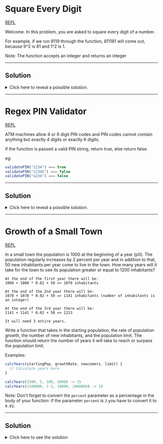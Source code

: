# Square Every Digit

[REPL](https://repl.it/@michaelpetty/SquareEveryDigit)

Welcome. In this problem, you are asked to square every digit of a number.

For example, if we run 9119 through the function, 811181 will come out, because 9^2 is 81 and 1^2 is 1.

Note: The function accepts an integer and returns an integer

<hr>

## Solution
<details>
<summary>Click here to reveal a possible solution.</summary>
<p>

```javascript
// SOLUTION 1
function squareEveryNumber(number) {
  // Convert number into an array of digits
  const digits = number.toString().split('');

  let result = '';
  // Loop through each digit
  digits.forEach((digit) => {
    // get the square of each digit
    const square = parseInt(digit) ** 2;
    // add square to end of string
    result += square.toString();
  });

  return result;
}

// SOLUTION 2
function squareEveryNumber(number) {
  // Convert number into an array of digits
  const digits = number.toString().split('');

  // Get an array of squares as strings
  const squares = digits.map((digit) => {
    const square = parseInt(digit) ** 2;
    return square.toString();
  });

  // Join all the square strings together
  return squares.join('');
}

// SOLUTION 3
function squareDigits(num){
    var string = num.toString();
    var results = [];
    for (var i = 0; i < string.length; i++){
        results[i] = string[i] * string[i];
    }
    return Number(results.join(''));
};


// SOLUTION 4
function squareDigits(num){
  return num.toString().split('').map(i => i * i).join('');
}
```
</p>
</details>

<hr>

# Regex PIN Validator

[REPL](https://repl.it/@michaelpetty/RegexPINValidator#index.js)

ATM machines allow 4 or 6 digit PIN codes and PIN codes cannot contain anything but exactly 4 digits or exactly 6 digits.

If the function is passed a valid PIN string, return true, else return false.

eg:
```javascript
validatePIN("1234") === true
validatePIN("12345") === false
validatePIN("a234") === false
```

<hr>

## Solution
<details>
<summary>Click here to reveal a possible solution.</summary>
<p>
  
  ```javascript
  // a solution, but nothing special 
  function validatePIN(pin) {
    //return true or false
    var n = pin.length;
    if( n != 4 && n != 6)
        return false;
    for (var i in pin)
        if (pin[i] > '9' || pin[i] < '0')
            return false;
    return true;
  }
  
  // good solution
  function validatePIN(pin) {

    var pinlen = pin.length;
    var isCorrectLength = (pinlen == 4 || pinlen == 6);
    var hasOnlyNumbers = pin.match(/^\d+$/);

    if(isCorrectLength && hasOnlyNumbers){
      return true;
    }

    return false;

  }
  
  // cleanest solution
  function validatePIN(pin) {
    return /^(\d{4}|\d{6})$/.test(pin)
  }
  ```
</p>
</details>

<hr>

# Growth of a Small Town

[REPL](https://repl.it/@michaelpetty/GrowthSmallTown#index.js)

In a small town the population is 1000 at the beginning of a year (p0). The population regularly increases by 2 percent per year and in addition to that, 50 new inhabitants per year come to live in the town. How many years will it take for the town to see its population greater or equal to 1200 inhabitants?

```
At the end of the first year there will be: 
1000 + 1000 * 0.02 + 50 => 1070 inhabitants

At the end of the 2nd year there will be: 
1070 + 1070 * 0.02 + 50 => 1141 inhabitants (number of inhabitants is an integer)

At the end of the 3rd year there will be:
1141 + 1141 * 0.02 + 50 => 1213

It will need 3 entire years.
```

Write a function that takes in the starting population, the rate of population growth, the number of new inhabitants, and the population limit. The function should return the number of years it will take to reach or surpass the population limit.

Examples:
```javascript
calcYears(startingPop, growthRate, newcomers, limit) {
  // Calculate years here
}

calcYears(1500, 5, 100, 5000) -> 15
calcYears(1500000, 2.5, 10000, 2000000) -> 10
```

Note: Don't forget to convert the `percent` parameter as a percentage in the body of your function: if the parameter `percent` is `2` you have to convert it to `0.02`.

<hr>

## Solution
<details>
<summary>Click here to see the solution</summary>
<p>
  
  ```javascript
  // good and readable solution
  function calcYears(startingPop, growthRate, newComers, limit) {
    let population = startingPop;
    let year = 0;

    // Increment the population and the year while the population is under
    // the limit.
    while (population <= limit) {
      population = population + (population * growthRate / 100) + newComers;
      year++;
    }

    return year;
  }
  
  // nice use of recursion
  function calcYears(p0, percent, aug, p) {
      // your code
      if (p0 >= p) {
        return 0;
      }

      return 1 + calcYears(p0 + p0 * percent / 100 + aug, percent, aug, p);
  }
  
  // clever, but not best practice
  function calcYears(p0, percent, aug, p, years = 0) {
    return p0 < p ? calcYears(p0 + p0 * percent / 100 + aug, percent, aug, p, years + 1) : years; 
  }
  ```
</p>
</details>
